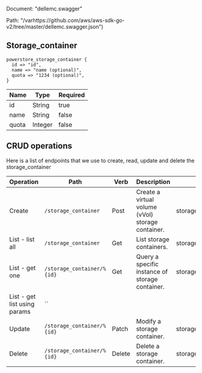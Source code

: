 Document: "dellemc.swagger"


Path: "/varhttps://github.com/aws/aws-sdk-go-v2/tree/master/dellemc.swagger.json")

## Storage_container



```puppet
powerstore_storage_container {
  id => "id",
  name => "name (optional)",
  quota => "1234 (optional)",
}
```

| Name        | Type           | Required       |
| ------------- | ------------- | ------------- |
|id | String | true |
|name | String | false |
|quota | Integer | false |



## CRUD operations

Here is a list of endpoints that we use to create, read, update and delete the storage_container

| Operation | Path | Verb | Description | OperationID |
| ------------- | ------------- | ------------- | ------------- | ------------- |
|Create|`/storage_container`|Post|Create a virtual volume (vVol) storage container.|storage_containerCreate|
|List - list all|`/storage_container`|Get|List storage containers.|storage_containerCollectionQuery|
|List - get one|`/storage_container/%{id}`|Get|Query a specific instance of storage container.|storage_containerInstanceQuery|
|List - get list using params|``||||
|Update|`/storage_container/%{id}`|Patch|Modify a storage container.|storage_containerModify|
|Delete|`/storage_container/%{id}`|Delete|Delete a storage container.|storage_containerDelete|
